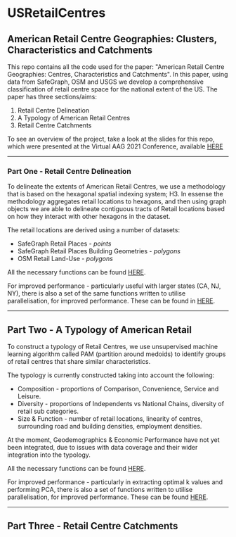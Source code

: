 # USRetailCentres

## American Retail Centre Geographies: Clusters, Characteristics and Catchments 

This repo contains all the code used for the paper: "American Retail Centre Geographies: Centres, Characteristics and Catchments". In this paper, using data from SafeGraph, OSM and USGS we develop a comprehensive classification of retail centre space for the national extent of the US. The paper has three sections/aims:

1. Retail Centre Delineation
2. A Typology of American Retail Centres
3. Retail Centre Catchments

To see an overview of the project, take a look at the slides for this repo, which were presented at the Virtual AAG 2021 Conference, available [HERE](https://github.com/patrickballantyne/USRetailCentres/blob/main/AAG_2021_Slides.pptx)

---

### Part One - Retail Centre Delineation

To delineate the extents of American Retail Centres, we use a methodology that is based on the hexagonal spatial indexing system; H3. In essense the methodology aggregates retail locations to hexagons, and then using graph objects we are able to delineate contiguous tracts of Retail locations based on how they interact with other hexagons in the dataset.

The retail locations are derived using a number of datasets:

- SafeGraph Retail Places - *points*
- SafeGraph Retail Places Building Geometries - *polygons*
- OSM Retail Land-Use - *polygons*

All the necessary functions can be found [HERE](https://github.com/patrickballantyne/USRetailCentres/blob/main/Source%20Code/Helper%20Functions%20-%20Delineation.R).

For improved performance - particularly useful with larger states (CA, NJ, NY), there is also a set of the same functions written to utilise parallelisation, for improved performance. These can be found in [HERE](https://github.com/patrickballantyne/USRetailCentres/blob/main/Source%20Code/Helper%20Functions%20-%20Delineation%20(Parallel).R).


---

## Part Two - A Typology of American Retail 

To construct a typology of Retail Centres, we use unsupervised machine learning algorithm called PAM (partition around medoids) to identify groups of retail centres that share similar characteristics. 

The typology is currently constructed taking into account the following:

- Composition - proportions of Comparison, Convenience, Service and Leisure.
- Diversity - proportions of Independents vs National Chains, diversity of retail sub categories.
- Size & Function - number of retail locations, linearity of centres, surrounding road and building densities, employment densities.

At the moment, Geodemographics & Economic Performance have not yet been integrated, due to issues with data coverage and their wider integration into the typology.

All the necessary functions can be found [HERE](https://github.com/patrickballantyne/USRetailCentres/blob/main/Source%20Code/Helper%20Functions%20-%20Typology.R).

For improved performance - particularly in extracting optimal k values and performing PCA, there is also a set of functions written to utilise parallelisation, for improved performance. These can be found [HERE](https://github.com/patrickballantyne/USRetailCentres/blob/main/Source%20Code/Helper%20Functions%20-%20Typology%20(Parallel).R). 

---

## Part Three - Retail Centre Catchments




